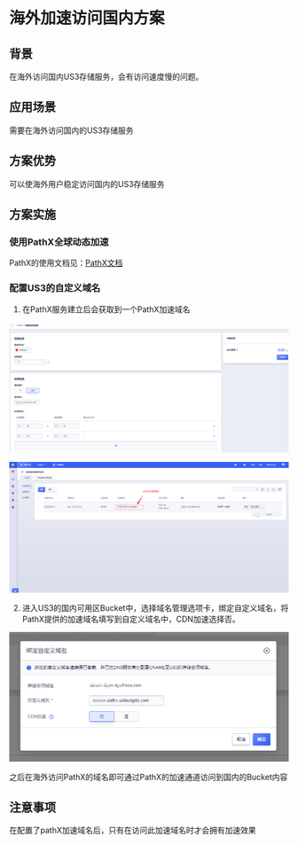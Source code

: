 # 海外加速访问国内方案

## 背景

在海外访问国内US3存储服务，会有访问速度慢的问题。

## 应用场景

需要在海外访问国内的US3存储服务

## 方案优势

可以使海外用户稳定访问国内的US3存储服务

## 方案实施

### 使用PathX全球动态加速

PathX的使用文档见：[PathX文档](https://docs.ucloud.cn/pathx)

### 配置US3的自定义域名

1. 在PathX服务建立后会获取到一个PathX加速域名

![image](/images/pathx2.png)

![image](/images/pathx3.png)

2. 进入US3的国内可用区Bucket中，选择域名管理选项卡，绑定自定义域名，将PathX提供的加速域名填写到自定义域名中，CDN加速选择否。

![image](/images/pathx1.png)

之后在海外访问PathX的域名即可通过PathX的加速通道访问到国内的Bucket内容

## 注意事项

在配置了pathX加速域名后，只有在访问此加速域名时才会拥有加速效果

